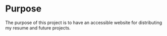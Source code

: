 # Purpose
The purpose of this project is to have an accessible website for distributing my resume and future projects. 